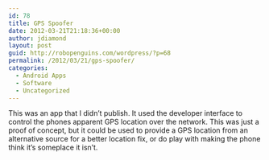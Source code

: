 ```yaml
---
id: 78
title: GPS Spoofer
date: 2012-03-21T21:18:36+00:00
author: jdiamond
layout: post
guid: http://robopenguins.com/wordpress/?p=68
permalink: /2012/03/21/gps-spoofer/
categories:
  - Android Apps
  - Software
  - Uncategorized
---
```

This was an app that I didn&#8217;t publish. It used the developer interface to control the phones apparent GPS location over the network. This was just a proof of concept, but it could be used to provide a GPS location from an alternative source for a better location fix, or do play with making the phone think it&#8217;s someplace it isn&#8217;t.